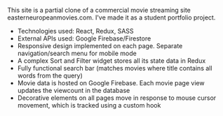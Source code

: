 This site is a partial clone of a commercial movie streaming site easterneuropeanmovies.com. I've made it as a student portfolio project.
- Technologies used: React, Redux, SASS
- External APIs used: Google Firebase/Firestore
- Responsive design implemented on each page. Separate navigation/search menu for mobile mode
- A complex Sort and Filter widget stores all its state data in Redux
- Fully functional search bar (matches movies where title contains all words from the query)
- Movie data is hosted on Google Firebase. Each movie page view updates the viewcount in the database
- Decorative elements on all pages move in response to mouse cursor movement, which is tracked using a custom hook